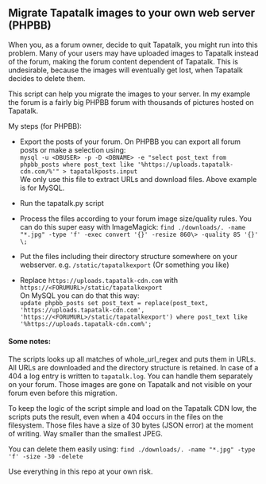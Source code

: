 ## Migrate Tapatalk images to your own web server (PHPBB)

When you, as a forum owner, decide to quit Tapatalk, you might run into this problem. Many of your users may have uploaded images to Tapatalk instead of the forum, making the forum content dependent of Tapatalk.
This is undesirable, because the images will eventually get lost, when Tapatalk decides to delete them.

This script can help you migrate the images to your server. In my example the forum is a fairly big PHPBB forum with thousands of pictures hosted on Tapatalk.

My steps (for PHPBB):
* Export the posts of your forum. On PHPBB you can export all forum posts or make a selection using:  
`mysql -u <DBUSER> -p -D <DBNAME> -e "select post_text from phpbb_posts where post_text like '%https://uploads.tapatalk-cdn.com/%'" > tapatalkposts.input`  
We only use this file to extract URLs and download 
files. Above example is for MySQL.

* Run the tapatalk.py script

* Process the files according to your forum image size/quality rules. 
You can do this super easy with ImageMagick:
`find ./downloads/. -name "*.jpg" -type 'f' -exec convert '{}' -resize 860\> -quality 85 '{}' \;`

* Put the files including their directory structure somewhere on your webserver. e.g. `/static/tapatalkexport` (Or something you like)

* Replace `https://uploads.tapatalk-cdn.com` with `https://<FORUMURL>/static/tapatalkexport`  
On MySQL you can do that this way:  
`update phpbb_posts set post_text = replace(post_text, 'https://uploads.tapatalk-cdn.com', 'https://<FORUMURL>/static/tapatalkexport') where post_text like '%https://uploads.tapatalk-cdn.com%';`


#### Some notes:

The scripts looks up all matches of whole_url_regex and puts them in URLs. All URLs are downloaded and the directory structure is retained. In case of a 404 a log entry is written to `tapatalk.log`. You can handle them separately on your forum. Those images are gone on Tapatalk and not visible on your forum even before this migration.

To keep the logic of the script simple and load on the Tapatalk CDN low, the scripts puts the result, even when a 404 occurs in the files on the filesystem. Those files have a size of 30 bytes (JSON error) at the moment of writing. Way smaller than the smallest JPEG.

You can delete them easily using:
`find ./downloads/. -name "*.jpg" -type 'f' -size -30 -delete`

Use everything in this repo at your own risk.